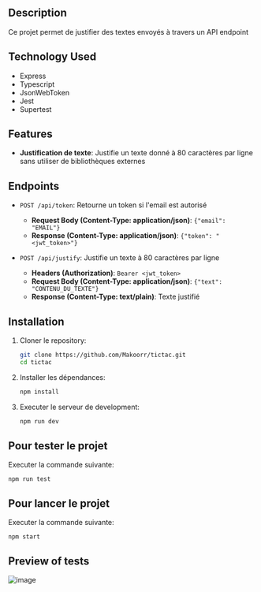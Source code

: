 ## Description

Ce projet permet de justifier des textes envoyés à travers un API endpoint

## Technology Used

- Express
- Typescript
- JsonWebToken
- Jest
- Supertest

## Features

- **Justification de texte**: Justifie un texte donné à 80 caractères par ligne sans utiliser de bibliothèques externes
  
## Endpoints

- `POST /api/token`: Retourne un token si l'email est autorisé
  - **Request Body (Content-Type: application/json)**: `{"email": "EMAIL"}`
  - **Response (Content-Type: application/json)**: `{"token": "<jwt_token>"}`

- `POST /api/justify`: Justifie un texte à 80 caractères par ligne
  - **Headers (Authorization)**: `Bearer <jwt_token>`
  - **Request Body (Content-Type: application/json)**: `{"text": "CONTENU_DU_TEXTE"}`
  - **Response (Content-Type: text/plain)**: Texte justifié

## Installation

1. Cloner le repository:
   ```bash
   git clone https://github.com/Makoorr/tictac.git
   cd tictac
   ```

2. Installer les dépendances:
    ```bash
    npm install
    ```

3. Executer le serveur de development:
    ```bash
    npm run dev
    ```

## Pour tester le projet

Executer la commande suivante:
```
npm run test
```

## Pour lancer le projet

Executer la commande suivante:
```
npm start
```

## Preview of tests
![image](https://github.com/user-attachments/assets/778e26ce-51f6-4de4-bd4c-62b70c33e586)
